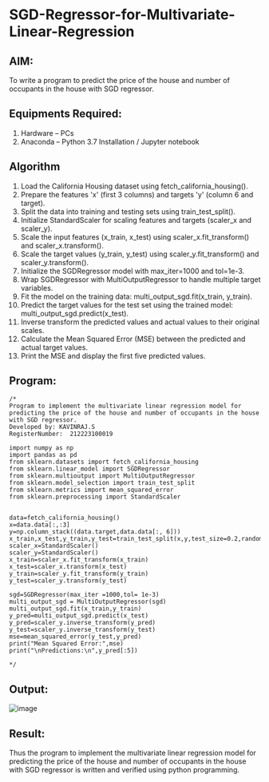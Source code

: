 # SGD-Regressor-for-Multivariate-Linear-Regression

## AIM:
To write a program to predict the price of the house and number of occupants in the house with SGD regressor.

## Equipments Required:
1. Hardware – PCs
2. Anaconda – Python 3.7 Installation / Jupyter notebook

## Algorithm
1. Load the California Housing dataset using fetch_california_housing().
2. Prepare the features 'x' (first 3 columns) and targets 'y' (column 6 and target).
3. Split the data into training and testing sets using train_test_split().
4. Initialize StandardScaler for scaling features and targets (scaler_x and scaler_y).
5. Scale the input features (x_train, x_test) using scaler_x.fit_transform() and scaler_x.transform().
6. Scale the target values (y_train, y_test) using scaler_y.fit_transform() and scaler_y.transform().
7. Initialize the SGDRegressor model with max_iter=1000 and tol=1e-3.
8. Wrap SGDRegressor with MultiOutputRegressor to handle multiple target variables.
9. Fit the model on the training data: multi_output_sgd.fit(x_train, y_train).
10. Predict the target values for the test set using the trained model: multi_output_sgd.predict(x_test).
11. Inverse transform the predicted values and actual values to their original scales.
12. Calculate the Mean Squared Error (MSE) between the predicted and actual target values.
13. Print the MSE and display the first five predicted values. 

## Program:
```
/*
Program to implement the multivariate linear regression model for predicting the price of the house and number of occupants in the house with SGD regressor.
Developed by: KAVINRAJ.S
RegisterNumber:  212223100019

import numpy as np
import pandas as pd
from sklearn.datasets import fetch_california_housing
from sklearn.linear_model import SGDRegressor
from sklearn.multioutput import MultiOutputRegressor
from sklearn.model_selection import train_test_split
from sklearn.metrics import mean_squared_error
from sklearn.preprocessing import StandardScaler


data=fetch_california_housing()
x=data.data[:,:3]
y=np.column_stack((data.target,data.data[:, 6]))
x_train,x_test,y_train,y_test=train_test_split(x,y,test_size=0.2,random_state=42)
scaler_x=StandardScaler()
scaler_y=StandardScaler()
x_train=scaler_x.fit_transform(x_train)
x_test=scaler_x.transform(x_test)
y_train=scaler_y.fit_transform(y_train)
y_test=scaler_y.transform(y_test)

sgd=SGDRegressor(max_iter =1000,tol= 1e-3)
multi_output_sgd = MultiOutputRegressor(sgd)
multi_output_sgd.fit(x_train,y_train)
y_pred=multi_output_sgd.predict(x_test)
y_pred=scaler_y.inverse_transform(y_pred)
y_test=scaler_y.inverse_transform(y_test)
mse=mean_squared_error(y_test,y_pred)
print("Mean Squared Error:",mse)
print("\nPredictions:\n",y_pred[:5])

*/

```

## Output:
![image](https://github.com/user-attachments/assets/4e4f52c3-468a-4ca8-900f-289916feb34a)


## Result:
Thus the program to implement the multivariate linear regression model for predicting the price of the house and number of occupants in the house with SGD regressor is written and verified using python programming.
